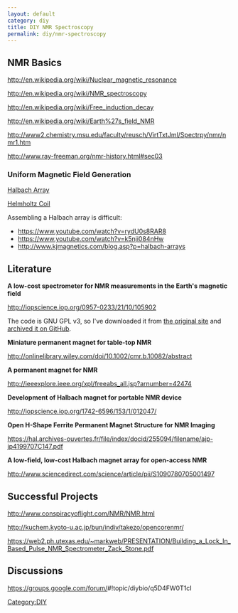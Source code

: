```yaml
---
layout: default
category: diy
title: DIY NMR Spectroscopy
permalink: diy/nmr-spectroscopy
---
```


NMR Basics
----------

<http://en.wikipedia.org/wiki/Nuclear_magnetic_resonance>

<http://en.wikipedia.org/wiki/NMR_spectroscopy>

<http://en.wikipedia.org/wiki/Free_induction_decay>

<http://en.wikipedia.org/wiki/Earth%27s_field_NMR>

<http://www2.chemistry.msu.edu/faculty/reusch/VirtTxtJml/Spectrpy/nmr/nmr1.htm>

<http://www.ray-freeman.org/nmr-history.html#sec03>

### Uniform Magnetic Field Generation

[Halbach Array](http://en.wikipedia.org/wiki/Halbach_array)

[Helmholtz Coil](http://en.wikipedia.org/wiki/Helmholtz_coil)

Assembling a Halbach array is difficult:

-   <https://www.youtube.com/watch?v=rydU0s8RAR8>
-   <https://www.youtube.com/watch?v=k5nji084nHw>
-   <http://www.kjmagnetics.com/blog.asp?p=halbach-arrays>

Literature
----------

**A low-cost spectrometer for NMR measurements in the Earth's magnetic field**

<http://iopscience.iop.org/0957-0233/21/10/105902>

The code is GNU GPL v3, so I've downloaded it from [the original site](http://www.phas.ubc.ca/~michal/Earthsfield/) and [archived it on GitHub](https://github.com/brandoncurtis/Anmr).

**Miniature permanent magnet for table-top NMR**

<http://onlinelibrary.wiley.com/doi/10.1002/cmr.b.10082/abstract>

**A permanent magnet for NMR**

<http://ieeexplore.ieee.org/xpl/freeabs_all.jsp?arnumber=42474>

**Development of Halbach magnet for portable NMR device**

<http://iopscience.iop.org/1742-6596/153/1/012047/>

**Open H-Shape Ferrite Permanent Magnet Structure for NMR Imaging**

<https://hal.archives-ouvertes.fr/file/index/docid/255094/filename/ajp-jp4199707C147.pdf>

**A low-field, low-cost Halbach magnet array for open-access NMR**

<http://www.sciencedirect.com/science/article/pii/S1090780705001497>

Successful Projects
-------------------

<http://www.conspiracyoflight.com/NMR/NMR.html>

<http://kuchem.kyoto-u.ac.jp/bun/indiv/takezo/opencorenmr/>

<https://web2.ph.utexas.edu/~markweb/PRESENTATION/Building_a_Lock_In_Based_Pulse_NMR_Spectrometer_Zack_Stone.pdf>

Discussions
-----------

<https://groups.google.com/forum/>\#!topic/diybio/q5D4FW0T1cI

[Category:DIY](/Category:DIY "wikilink")
